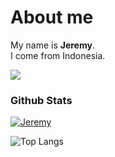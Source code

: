 # About me

My name is **Jeremy**.<br />
I come from Indonesia.<br />

![](https://komarev.com/ghpvc/?username=jeremy776&color=yellowgreen)

### Github Stats
[![Jeremy](https://github-readme-stats.vercel.app/api?username=jeremy776&show_icons=true&count_private=true&include_all_commits=true&custom_title=Jeremy+Stats+Github&theme=tokyonight)](Github+Stats)

![Top Langs](https://github-readme-stats.vercel.app/api/top-langs/?username=jeremy776&layout=compact&theme=tokyonight)
